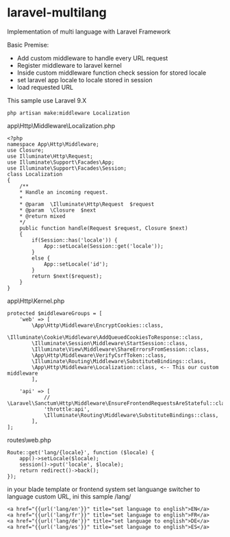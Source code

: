 # laravel-multilang
Implementation of multi language with Laravel Framework

Basic Premise:
- Add custom middleware to handle every URL request
- Register middleware to laravel kernel
- Inside custom middleware function check session for stored locale
- set laravel app locale to locale stored in session
- load requested URL


This sample use Laravel 9.X

```
php artisan make:middleware Localization
```
app\Http\Middleware\Localization.php


```
<?php
namespace App\Http\Middleware;
use Closure;
use Illuminate\Http\Request;
use Illuminate\Support\Facades\App;
use Illuminate\Support\Facades\Session;
class Localization
{
    /**
    * Handle an incoming request.
    *
    * @param  \Illuminate\Http\Request  $request
    * @param  \Closure  $next
    * @return mixed
    */
    public function handle(Request $request, Closure $next)
    {
        if(Session::has('locale')) {
            App::setLocale(Session::get('locale'));
        }
		else {
			App::setLocale('id');
		}
        return $next($request);
    }
}
```

app\Http\Kernel.php


```
protected $middlewareGroups = [
	'web' => [
		\App\Http\Middleware\EncryptCookies::class,
		\Illuminate\Cookie\Middleware\AddQueuedCookiesToResponse::class,
		\Illuminate\Session\Middleware\StartSession::class,
		\Illuminate\View\Middleware\ShareErrorsFromSession::class,
		\App\Http\Middleware\VerifyCsrfToken::class,
		\Illuminate\Routing\Middleware\SubstituteBindings::class,
		\App\Http\Middleware\Localization::class, <-- This our custom middleware
		],

	'api' => [
			// \Laravel\Sanctum\Http\Middleware\EnsureFrontendRequestsAreStateful::class,
			'throttle:api',
			\Illuminate\Routing\Middleware\SubstituteBindings::class,
		],
];
```

routes\web.php

```
Route::get('lang/{locale}', function ($locale) {
    app()->setLocale($locale);
    session()->put('locale', $locale);
    return redirect()->back();
});
```

in your blade template or frontend system set languange switcher to language custom URL, ini this sample
<your app domain url>/lang/<locale>

```
<a href="{{url('lang/en'}}" title="set language to english">EN</a>
<a href="{{url('lang/fr'}}" title="set language to english">FR</a>
<a href="{{url('lang/de'}}" title="set language to english">DE</a>
<a href="{{url('lang/es'}}" title="set language to english">ES</a>
```